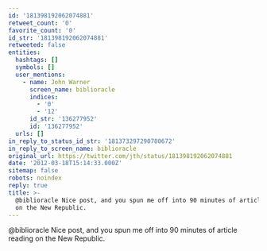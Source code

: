 ```yaml
---
id: '181398192062074881'
retweet_count: '0'
favorite_count: '0'
id_str: '181398192062074881'
retweeted: false
entities:
  hashtags: []
  symbols: []
  user_mentions:
    - name: John Warner
      screen_name: biblioracle
      indices:
        - '0'
        - '12'
      id_str: '136277952'
      id: '136277952'
  urls: []
in_reply_to_status_id_str: '181373297290780672'
in_reply_to_screen_name: biblioracle
original_url: https://twitter.com/jth/status/181398192062074881
date: '2012-03-18T15:14:33.000Z'
sitemap: false
robots: noindex
reply: true
title: >-
  @biblioracle Nice post, and you spun me off into 90 minutes of article reading
  on the New Republic.
---
```


@biblioracle Nice post, and you spun me off into 90 minutes of article reading on the New Republic.